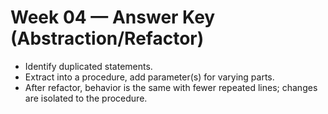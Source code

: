 # Week 04 — Answer Key (Abstraction/Refactor)

- Identify duplicated statements.
- Extract into a procedure, add parameter(s) for varying parts.
- After refactor, behavior is the same with fewer repeated lines; changes are isolated to the procedure.
